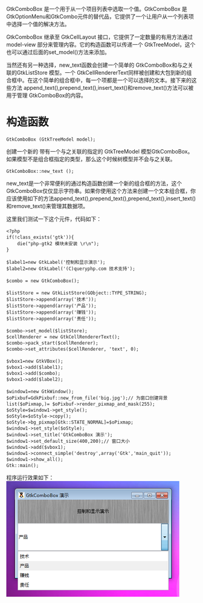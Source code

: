 GtkComboBox 是一个用于从一个项目列表中选取一个值。GtkComboBox 是 GtkOptionMenu和GtkCombo元件的替代品，它提供了一个让用户从一个列表项中选择一个值的解决方法。

GtkComboBox 继承至 GtkCellLayout 接口，它提供了一定数量的有用方法通过model-view 部分来管理内容。它的构造函数可以传递一个 GtkTreeModel，这个也可以通过后面的set_model()方法来添加。

当然还有另一种选择，new_text函数会创建一个简单的 GtkComboBox和与之关联的GtkListStore 模型。一个 GtkCellRendererText同样被创建和大包到新的组合框中。在这个简单的组合框中，每一个项都是一个可以选择的文本。接下来的这些方法 append_text(),prepend_text(),insert_text()和remove_text()方法可以被用于管理 GtkComboBox的内容。

# 构造函数
~~~
GtkComboBox (GtkTreeModel model);  
~~~

创建一个新的 带有一个与之关联的指定的 GtkTreeModel 模型GtkComboBox。如果模型不是组合框指定的类型，那么这个时候树模型并不会与之关联。
~~~
GtkComboBox::new_text ();  
~~~

new_text是一个非常便利的通过构造函数创建一个新的组合框的方法，这个GtkComboBox仅仅显示字符串。如果你使用这个方法来创建一个文本组合框，你应该使用如下的方法append_text(),prepend_text(),prepend_text(),insert_text()和remove_text()来管理其数据项。

这里我们测试一下这个元件，代码如下：
~~~
<?php          
if(!class_exists('gtk')){      
    die("php-gtk2 模块未安装 \r\n");   
}     
  
$label1=new GtkLabel('控制和显示演示');   
$label2=new GtkLabel('(C)queryphp.com 技术支持');   
  
$combo = new GtkComboBox();   
  
$listStore = new GtkListStore(GObject::TYPE_STRING);   
$listStore->append(array('技术'));   
$listStore->append(array('产品'));   
$listStore->append(array('赚钱'));   
$listStore->append(array('责任'));   
  
$combo->set_model($listStore);   
$cellRenderer = new GtkCellRendererText();   
$combo->pack_start($cellRenderer);   
$combo->set_attributes($cellRenderer, 'text', 0);   
  
$vbox1=new GtkVBox();   
$vbox1->add($label1);   
$vbox1->add($combo);   
$vbox1->add($label2);   
  
$window1=new GtkWindow();   
$oPixbuf=GdkPixbuf::new_from_file('big.jpg');// 为窗口创建背景   
list($oPixmap,)= $oPixbuf->render_pixmap_and_mask(255);   
$oStyle=$window1->get_style();   
$oStyle=$oStyle->copy();   
$oStyle->bg_pixmap[Gtk::STATE_NORMAL]=$oPixmap;   
$window1->set_style($oStyle);   
$window1->set_title('GtkComboBox 演示');   
$window1->set_default_size(400,200);// 窗口大小   
$window1->add($vbox1);   
$window1->connect_simple('destroy',array('Gtk','main_quit'));   
$window1->show_all();   
Gtk::main();
~~~  

程序运行效果如下：
![](image/screenshot_1482558610488.png)